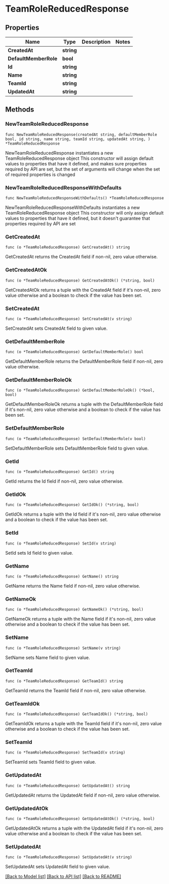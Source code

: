 # TeamRoleReducedResponse

## Properties

Name | Type | Description | Notes
------------ | ------------- | ------------- | -------------
**CreatedAt** | **string** |  | 
**DefaultMemberRole** | **bool** |  | 
**Id** | **string** |  | 
**Name** | **string** |  | 
**TeamId** | **string** |  | 
**UpdatedAt** | **string** |  | 

## Methods

### NewTeamRoleReducedResponse

`func NewTeamRoleReducedResponse(createdAt string, defaultMemberRole bool, id string, name string, teamId string, updatedAt string, ) *TeamRoleReducedResponse`

NewTeamRoleReducedResponse instantiates a new TeamRoleReducedResponse object
This constructor will assign default values to properties that have it defined,
and makes sure properties required by API are set, but the set of arguments
will change when the set of required properties is changed

### NewTeamRoleReducedResponseWithDefaults

`func NewTeamRoleReducedResponseWithDefaults() *TeamRoleReducedResponse`

NewTeamRoleReducedResponseWithDefaults instantiates a new TeamRoleReducedResponse object
This constructor will only assign default values to properties that have it defined,
but it doesn't guarantee that properties required by API are set

### GetCreatedAt

`func (o *TeamRoleReducedResponse) GetCreatedAt() string`

GetCreatedAt returns the CreatedAt field if non-nil, zero value otherwise.

### GetCreatedAtOk

`func (o *TeamRoleReducedResponse) GetCreatedAtOk() (*string, bool)`

GetCreatedAtOk returns a tuple with the CreatedAt field if it's non-nil, zero value otherwise
and a boolean to check if the value has been set.

### SetCreatedAt

`func (o *TeamRoleReducedResponse) SetCreatedAt(v string)`

SetCreatedAt sets CreatedAt field to given value.


### GetDefaultMemberRole

`func (o *TeamRoleReducedResponse) GetDefaultMemberRole() bool`

GetDefaultMemberRole returns the DefaultMemberRole field if non-nil, zero value otherwise.

### GetDefaultMemberRoleOk

`func (o *TeamRoleReducedResponse) GetDefaultMemberRoleOk() (*bool, bool)`

GetDefaultMemberRoleOk returns a tuple with the DefaultMemberRole field if it's non-nil, zero value otherwise
and a boolean to check if the value has been set.

### SetDefaultMemberRole

`func (o *TeamRoleReducedResponse) SetDefaultMemberRole(v bool)`

SetDefaultMemberRole sets DefaultMemberRole field to given value.


### GetId

`func (o *TeamRoleReducedResponse) GetId() string`

GetId returns the Id field if non-nil, zero value otherwise.

### GetIdOk

`func (o *TeamRoleReducedResponse) GetIdOk() (*string, bool)`

GetIdOk returns a tuple with the Id field if it's non-nil, zero value otherwise
and a boolean to check if the value has been set.

### SetId

`func (o *TeamRoleReducedResponse) SetId(v string)`

SetId sets Id field to given value.


### GetName

`func (o *TeamRoleReducedResponse) GetName() string`

GetName returns the Name field if non-nil, zero value otherwise.

### GetNameOk

`func (o *TeamRoleReducedResponse) GetNameOk() (*string, bool)`

GetNameOk returns a tuple with the Name field if it's non-nil, zero value otherwise
and a boolean to check if the value has been set.

### SetName

`func (o *TeamRoleReducedResponse) SetName(v string)`

SetName sets Name field to given value.


### GetTeamId

`func (o *TeamRoleReducedResponse) GetTeamId() string`

GetTeamId returns the TeamId field if non-nil, zero value otherwise.

### GetTeamIdOk

`func (o *TeamRoleReducedResponse) GetTeamIdOk() (*string, bool)`

GetTeamIdOk returns a tuple with the TeamId field if it's non-nil, zero value otherwise
and a boolean to check if the value has been set.

### SetTeamId

`func (o *TeamRoleReducedResponse) SetTeamId(v string)`

SetTeamId sets TeamId field to given value.


### GetUpdatedAt

`func (o *TeamRoleReducedResponse) GetUpdatedAt() string`

GetUpdatedAt returns the UpdatedAt field if non-nil, zero value otherwise.

### GetUpdatedAtOk

`func (o *TeamRoleReducedResponse) GetUpdatedAtOk() (*string, bool)`

GetUpdatedAtOk returns a tuple with the UpdatedAt field if it's non-nil, zero value otherwise
and a boolean to check if the value has been set.

### SetUpdatedAt

`func (o *TeamRoleReducedResponse) SetUpdatedAt(v string)`

SetUpdatedAt sets UpdatedAt field to given value.



[[Back to Model list]](../README.md#documentation-for-models) [[Back to API list]](../README.md#documentation-for-api-endpoints) [[Back to README]](../README.md)


